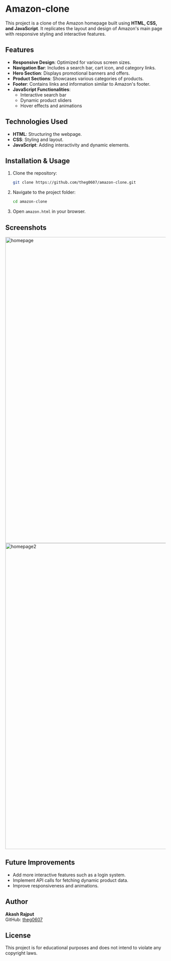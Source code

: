 # Amazon-clone

This project is a clone of the Amazon homepage built using **HTML, CSS, and JavaScript**. It replicates the layout and design of Amazon's main page with responsive styling and interactive features.

## Features
- **Responsive Design**: Optimized for various screen sizes.
- **Navigation Bar**: Includes a search bar, cart icon, and category links.
- **Hero Section**: Displays promotional banners and offers.
- **Product Sections**: Showcases various categories of products.
- **Footer**: Contains links and information similar to Amazon's footer.
- **JavaScript Functionalities**:
  - Interactive search bar
  - Dynamic product sliders
  - Hover effects and animations

## Technologies Used
- **HTML**: Structuring the webpage.
- **CSS**: Styling and layout.
- **JavaScript**: Adding interactivity and dynamic elements.

## Installation & Usage
1. Clone the repository:
   ```sh
   git clone https://github.com/theg0607/amazon-clone.git
   ```
2. Navigate to the project folder:
   ```sh
   cd amazon-clone
   ```
3. Open `amazon.html` in your browser.

## Screenshots
<img width="959" alt="homepage" src="https://github.com/user-attachments/assets/c0e790c5-7af7-4963-95f8-f7ffa36770ba" />

<img width="959" alt="homepage2" src="https://github.com/user-attachments/assets/a18dbfa1-1659-4ec5-b122-6cc69f41e41b" />

## Future Improvements
- Add more interactive features such as a login system.
- Implement API calls for fetching dynamic product data.
- Improve responsiveness and animations.

## Author
**Akash Rajput**  
GitHub: [theg0607](https://github.com/theg0607)

## License
This project is for educational purposes and does not intend to violate any copyright laws.



